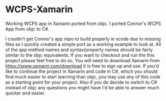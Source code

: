 # WCPS-Xamarin
Working WCPS app in Xamarin ported from objc. I ported Connor's WCPS App from objc to C#.

I couldn't get Connor's app repo to build properly in xcode due to missing files so I quickly created a simple port as a working example to look at. All of the app method names and syntax/property names should be fairly similar to the objc equivalents. If you want to checkout and run the this project please feel free to do so. You will need to download Xamarin from https://www.xamarin.com/download it is free to sign up and use. If you'd like to continue the project in Xamarin and code in C#, which you should find much easier to start learning than objc, you may use any of this code as a starting point for your project. Also if you do decide to switch to C# instead of objc any questions you might have I'd be able to answer much quicker and easier.
